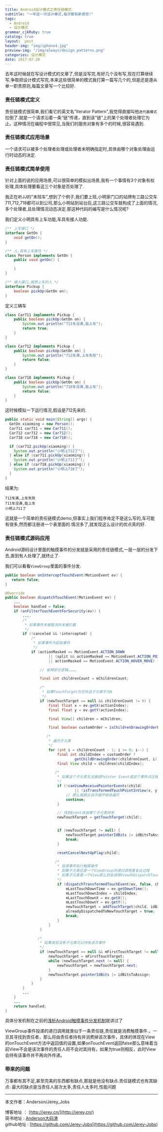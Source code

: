 ```yaml
---
title: Android设计模式之责任链模式
subtitle: "一年逛一次设计模式,每次都有新感觉!"
tags:
  - Android
  - 设计模式
grammar_cjkRuby: true
catalog: true
layout:  post
header-img: "img/iphone4.jpg"
preview-img: "/img/always/design_patterns.png"
categories: 设计模式
date: 2017-07-20
---
```


去年这时候就在写设计模式的文章了,但是没写完,有好几个没有写,现在打算继续写,争取把设计模式写完,本来这些很简单的模式我打算一篇写几个的,但是还是遵从单一职责原则,每篇文章写一个比较好.

### 责任链模式定义

责任链模式很简单,我们看它的英文名"Iterator Pattern",我觉得直接叫他`迭代器模式`拉倒了.就是一个请求沿着一条“链”传递，直到该“链”上的某个处理者处理它为止。这种情况在编程中很常见,当我们的服务对象有多个的时候,很容易遇到.

### 责任链模式应用场景
一个请求可以被多个处理者处理或处理者未明确指定时,具体由哪个对象处理由运行时动态的决定.

### 责任链模式简单使用
针对上面的说的应用场景,可以很简单的模拟出场景,我有一个事情有3个对象有权处理,具体处理要看这三个对象是否处理了.

我正在听JJ的"末班车",想到了个例子,我们要上班,小明家门口的站牌有三路公交车711,712,718都可以到公司,那么小明站到站台后,这三路公交车就构成了上面的情况,多个处理者,且处理情况动态决定.那这种代码的编写是什么情况呢?

我们定义小明具有上车功能,车具有接人功能.

``` java
/** 上车接口 */
interface GetOn {
	void getOn();
}

/** 人,具有上车属性 */
class Person implements GetOn {
	public void getOn() {

	}
}

/** 接人接口,接想上车的人 */
interface Pickup {
	boolean pickUp(GetOn on);
}
```

定义三辆车

``` java
class Car711 implements Pickup {
	public boolean pickUp(GetOn on) {
		System.out.println("711车没满,能上车");
		return true;
	}
}

class Car712 implements Pickup {
	public boolean pickUp(GetOn on) {
		System.out.println("712车满,上车失败");
		return false;
	}
}

class Car718 implements Pickup {
	public boolean pickUp(GetOn on) {
		System.out.println("718车没满,能上车");
		return false;
	}
}
```

这时候模拟一下运行情况,假设是712先来的.
``` java
public static void main(String[] args) {
  GetOn xiaoming = new Person();
  Car711 car711 = new Car711();
  Car712 car712 = new Car712();
  Car718 car718 = new Car718();

  if (car712.pickUp(xiaoming)) {
    System.out.println("小明上712了");
  } else if (car711.pickUp(xiaoming)) {
    System.out.println("小明上711了");
  } else if (car718.pickUp(xiaoming)) {
    System.out.println("小明上718了");
  }
}
```

结果为:

```
712车满,上车失败
711车没满,能上车
小明上711了
```

这就是一个简单的责任链模式demo,但事实上我们程序肯定不是这么写的,车可能有很多,然而都注册进一个表里面的.情况多了,就发现这么设计的优点真的好.

### 责任链模式源码应用

Android源码设计里面的触摸事件的分发就是采用的责任链模式,一层一层的分发下去,直到有人处理了,就终止了.

我们可以看看`ViewGroup`里面的事件分发.

``` java
public boolean onInterceptTouchEvent(MotionEvent ev) {
   return false;
}

@Override
public boolean dispatchTouchEvent(MotionEvent ev) {
    ...
    boolean handled = false;
    if (onFilterTouchEventForSecurity(ev)) {
        ....
        /*
         * 如果事件未被取消并未被拦截
         */
        if (!canceled && !intercepted) {
            /*
             * 如果事件为起始事件
             */
            if (actionMasked == MotionEvent.ACTION_DOWN
                    || (split && actionMasked == MotionEvent.ACTION_POINTER_DOWN)
                    || actionMasked == MotionEvent.ACTION_HOVER_MOVE) {

                // 省掉部分逻辑…………

                final int childrenCount = mChildrenCount;

                /*
                 * 如果TouchTarget为空并且子元素不为0
                 */
                if (newTouchTarget == null && childrenCount != 0) {
                    final float x = ev.getX(actionIndex);
                    final float y = ev.getY(actionIndex);

                    final View[] children = mChildren;

                    final boolean customOrder = isChildrenDrawingOrderEnabled();

                   /*
                    * 遍历子元素
                    */
                    for (int i = childrenCount - 1; i >= 0; i--) {
                        final int childIndex = customOrder ?
                                getChildDrawingOrder(childrenCount, i) : i;
                        final View child = children[childIndex];

                       /*
                        * 如果这个子元素无法接收Pointer Event或这个事件点压根就没有落在子元素的边界范围内
                        */
                        if (!canViewReceivePointerEvents(child)
                                || !isTransformedTouchPointInView(x, y, child, null)) {
                            // 那么就跳出该次循环继续遍历
                            continue;
                        }

                        // 找到Event该由哪个子元素持有
                        newTouchTarget = getTouchTarget(child);


                        if (newTouchTarget != null) {
                            newTouchTarget.pointerIdBits |= idBitsToAssign;
                            break;
                        }

                        resetCancelNextUpFlag(child);

                       /*
                        * 投递事件执行触摸操作
                        * 如果子元素还是一个ViewGroup则递归调用重复此过程
                        * 如果子元素是一个View那么则会调用View的dispatchTouchEvent并最终由onTouchEvent处理
                        */
                        if (dispatchTransformedTouchEvent(ev, false, child, idBitsToAssign)) {
                            mLastTouchDownTime = ev.getDownTime();
                            mLastTouchDownIndex = childIndex;
                            mLastTouchDownX = ev.getX();
                            mLastTouchDownY = ev.getY();
                            newTouchTarget = addTouchTarget(child, idBitsToAssign);
                            alreadyDispatchedToNewTouchTarget = true;
                            break;
                        }
                    }
                }

               /*
                * 如果发现没有子元素可以持有该次事件
                */
                if (newTouchTarget == null && mFirstTouchTarget != null) {
                    newTouchTarget = mFirstTouchTarget;
                    while (newTouchTarget.next != null) {
                        newTouchTarget = newTouchTarget.next;
                    }
                    newTouchTarget.pointerIdBits |= idBitsToAssign;
                }
            }
        }
        ...
    }
    ...
    return handled;
}
```

具体分发机制在之前的[浅析Android触摸事件分发机制](http://jerey.cn/2016/07/12/%E4%B8%A4%E5%B1%82view%E5%8F%A0%E5%8A%A0%E5%B8%A6%E6%9D%A5%E7%9A%84%E5%93%8D%E5%BA%94%E9%97%AE%E9%A2%98/)就讲过了

ViewGroup事件投递的递归调用就类似于一条责任链,责任就是消费触摸事件.，一旦其寻找到责任者，那么将由责任者持有并消费掉该次事件，具体的体现在View的onTouchEvent方法中返回值的设置,如果onTouchEvent返回false那么意味着当前View不会是该次事件的责任人将不会对其持有，如果为true则相反，此时View会持有该事件并不再向外传递。


### 带来的问题
万事都有其不足,甚至完美的东西都有缺点,那就是他没有缺点.责任链模式也有其缺点: 最大的缺点是当责任人层次太多,责任人太多时,性能问题

----------
本文作者：Anderson/Jerey_Jobs

博客地址   ： [http://jerey.cn/](http://jerey.cn/)<br>
简书地址   :  [Anderson大码渣](http://www.jianshu.com/users/016a5ba708a0/latest_articles)<br>
github地址 :  [https://github.com/Jerey-Jobs](https://github.com/Jerey-Jobs)
